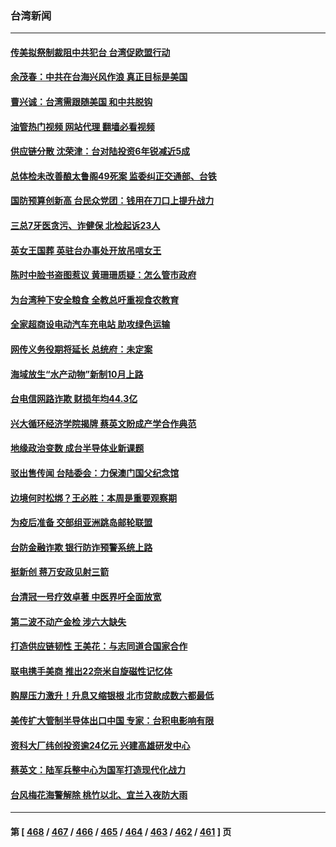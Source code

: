 ### 台湾新闻
---
#### [传美拟祭制裁阻中共犯台 台湾促欧盟行动](../../pages/ncid1349361/n13824369.md?09140845) 
#### [余茂春：中共在台海兴风作浪 真正目标是美国](../../pages/ncid1349361/n13824313.md?09140845) 
#### [曹兴诚：台湾需跟随美国 和中共脱钩](../../pages/ncid1349361/n13824177.md?09140845) 
#### [油管热门视频 网站代理 翻墙必看视频](http://209.222.30.114:81/youtube.html?09140845)
#### [供应链分散 沈荣津：台对陆投资6年锐减近5成](../../pages/ncid1349361/n13823921.md?09140845) 
#### [总体检未改善酿太鲁阁49死案 监委纠正交通部、台铁](../../pages/ncid1349361/n13824146.md?09140845) 
#### [国防预算创新高 台民众党团：钱用在刀口上提升战力](../../pages/ncid1349361/n13824142.md?09140845) 
#### [三总7牙医贪污、诈健保 北检起诉23人](../../pages/ncid1349361/n13824151.md?09140845) 
#### [英女王国葬 英驻台办事处开放吊唁女王](../../pages/ncid1349361/n13824141.md?09140845) 
#### [陈时中脸书盗图惹议 黄珊珊质疑：怎么管市政府](../../pages/ncid1349361/n13824140.md?09140845) 
#### [为台湾种下安全粮食 全教总吁重视食农教育](../../pages/ncid1349361/n13824152.md?09140845) 
#### [全家超商设电动汽车充电站 助攻绿色运输](../../pages/ncid1349361/n13824154.md?09140845) 
#### [网传义务役期将延长 总统府：未定案](../../pages/ncid1349361/n13824156.md?09140845) 
#### [海域放生“水产动物”新制10月上路](../../pages/ncid1349361/n13824162.md?09140845) 
#### [台电信网路诈欺 财损年均44.3亿](../../pages/ncid1349361/n13824158.md?09140845) 
#### [兴大循环经济学院揭牌 蔡英文盼成产学合作典范](../../pages/ncid1349361/n13824170.md?09140845) 
#### [地缘政治变数 成台半导体业新课题](../../pages/ncid1349361/n13824132.md?09140845) 
#### [驳出售传闻 台陆委会：力保澳门国父纪念馆](../../pages/ncid1349361/n13824109.md?09140845) 
#### [边境何时松绑？王必胜：本周是重要观察期](../../pages/ncid1349361/n13824114.md?09140845) 
#### [为疫后准备 交部组亚洲跳岛邮轮联盟](../../pages/ncid1349361/n13824112.md?09140845) 
#### [台防金融诈欺 银行防诈预警系统上路](../../pages/ncid1349361/n13824107.md?09140845) 
#### [挺新创 蒋万安政见射三箭](../../pages/ncid1349361/n13824108.md?09140845) 
#### [台清冠一号疗效卓著 中医界吁全面放宽](../../pages/ncid1349361/n13824111.md?09140845) 
#### [第二波不动产金检 涉六大缺失](../../pages/ncid1349361/n13824096.md?09140845) 
#### [打造供应链韧性 王美花：与志同道合国家合作](../../pages/ncid1349361/n13824008.md?09140845) 
#### [联电携手美商 推出22奈米自旋磁性记忆体](../../pages/ncid1349361/n13824038.md?09140845) 
#### [购屋压力激升！升息又缩银根 北市贷款成数六都最低](../../pages/ncid1349361/n13824040.md?09140845) 
#### [美传扩大管制半导体出口中国 专家：台积电影响有限](../../pages/ncid1349361/n13824042.md?09140845) 
#### [资科大厂纬创投资逾24亿元 兴建高雄研发中心](../../pages/ncid1349361/n13823923.md?09140845) 
#### [蔡英文：陆军兵整中心为国军打造现代化战力](../../pages/ncid1349361/n13824001.md?09140845) 
#### [台风梅花海警解除 桃竹以北、宜兰入夜防大雨](../../pages/ncid1349361/n13823993.md?09140845) 

---
#### 第 [ [468](./468.md?09140845) / [467](./467.md?09140845) / [466](./466.md?09140845) / [465](./465.md?09140845) / [464](./464.md?09140845) / [463](./463.md?09140845) / [462](./462.md?09140845) / [461](./461.md?09140845) ] 页
